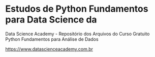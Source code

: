 # Estudos de Python Fundamentos para Data Science da

Data Science Academy - Repositório dos Arquivos do Curso Gratuito Python Fundamentos para Análise de Dados

https://www.datascienceacademy.com.br



